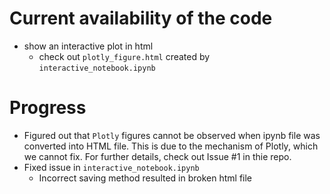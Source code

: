 # Current availability of the code
- show an interactive plot in html
    - check out `plotly_figure.html` created by `interactive_notebook.ipynb`

# Progress
- Figured out that `Plotly` figures cannot be observed when ipynb file was converted into HTML file. This is due to the mechanism of Plotly, which we cannot fix. For further details, check out Issue #1 in thie repo.
- Fixed issue in `interactive_notebook.ipynb`
    - Incorrect saving method resulted in broken html file

